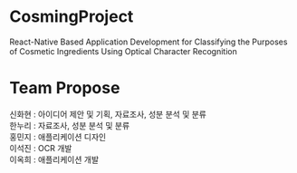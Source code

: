 # CosmingProject
React-Native Based Application Development for Classifying the Purposes of Cosmetic Ingredients Using Optical Character Recognition

# Team Propose
신화현 : 아이디어 제안 및 기획, 자료조사, 성분 분석 및 분류<br/>
한누리 : 자료조사, 성분 분석 및 분류<br/>
홍민지 : 애플리케이션 디자인<br/>
이석진 : OCR 개발<br/>
이옥희 : 애플리케이션 개발<br/>

